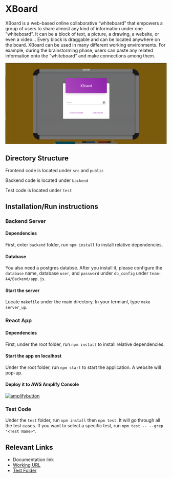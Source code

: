 # XBoard
XBoard is a web-based online collaborative “whiteboard” that empowers a group of users to share almost any kind of information under one “whiteboard”. It can be a block of text, a picture, a drawing, a website, or even a video… Every block is draggable and can be located anywhere on the board. XBoard can be used in many different working environments. For example, during the brainstorming phase, users can paste any related information onto the “whiteboard” and make connections among them.


![screenshot](public/FrontPage.png)

## Directory Structure
Frontend code is located under `src` and `public` 

Backend code is located under `backend` 

Test code is located under `test`


## Installation/Run instructions
### Backend Server

#### Dependencies
First, enter `backend` folder, run `npm install` to install relative dependencies. 

#### Database
You also need a postgres databse. After you install it, please configure the `database` name, database `user`, and `password` under `db_config` under `team-A4/Backend/app.js`. 

#### Start the server
Locate `makefile` under the main directory. In your termianl, type `make server_up`. 

### React App
#### Dependencies
First, under the root folder, run `npm install` to install relative dependencies. 

#### Start the app on localhost
Under the root folder, run `npm start` to start the application. A website will pop-up. 


#### Deploy it to AWS Amplify Console
[![amplifybutton](https://oneclick.amplifyapp.com/button.svg)](https://console.aws.amazon.com/amplify/home#/deploy?repo=https://github.com/CS130-W20/team-A4)

### Test Code
Under the `test` folder, run `npm install` then `npm test`. It will go through all the test cases. If you want to select a specific test, run `npm test -- --grep "<Test Name>"`. 

## Relevant Links 
- Documentation link
- [Working URL](https://master.d113oqii0ijw7a.amplifyapp.com/)
- [Test Folder](https://github.com/CS130-W20/team-A4/tree/master/test)





